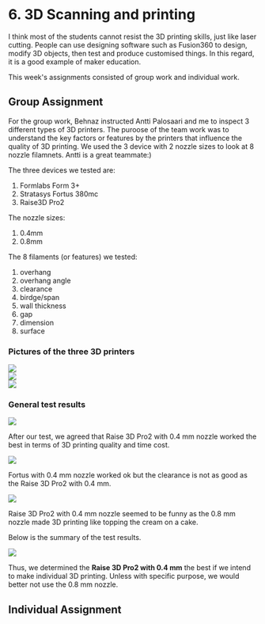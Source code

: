 # 6. 3D Scanning and printing

I think most of the students cannot resist the 3D printing skills, just like laser cutting. People can use designing software such as Fusion360 to design, modify 3D objects, then test and produce customised things. In this regard, it is a good example of maker education. 

This week's assignments consisted of group work and individual work. 

## Group Assignment  

For the group work, Behnaz instructed Antti Palosaari and me to inspect 3 different types of 3D printers. The puroose of the team work was to understand the key factors or features by the printers that influence the quality of 3D printing. We used the 3 device with 2 nozzle sizes to look at 8 nozzle filamnets. Antti is a great teammate:)   

The three devices we tested are:  
1. Formlabs Form 3+  
2. Stratasys Fortus 380mc  
3. Raise3D Pro2  

The nozzle sizes:  
1. 0.4mm  
2. 0.8mm  

The 8 filaments (or features) we tested:  
1. overhang  
2. overhang angle  
3. clearance  
4. birdge/span  
5. wall thickness  
6. gap  
7. dimension  
8. surface  


### Pictures of the three 3D printers  

![](../images/3dprint1.jpg)  
![](../images/3dprint2.jpg)  
![](../images/3dprint3.jpg)  

### General test results  

![](../images/3dprint4.jpg)   

After our test, we agreed that Raise 3D Pro2 with 0.4 mm nozzle worked the best in terms of 3D printing quality and time cost.  

![](../images/3dprint5.jpg)  

Fortus with 0.4 mm nozzle worked ok but the clearance is not as good as the Raise 3D Pro2 with 0.4 mm.  

![](../images/3dprint6.jpg)  

Raise 3D Pro2 with 0.4 mm nozzle seemed to be funny as the 0.8 mm nozzle made 3D printing like topping the cream on a cake.  

Below is the summary of the test results.  

![](../images/3dprint7.jpg)  

Thus, we determined the **Raise 3D Pro2 with 0.4 mm** the best if we intend to make individual 3D printing. Unless with specific purpose, we would better not use the 0.8 mm nozzle.  
## Individual Assignment


